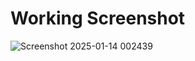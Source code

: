 # Working Screenshot
![Screenshot 2025-01-14 002439](https://github.com/user-attachments/assets/8fe4777b-1fb9-4907-b42b-294a65abca4c)
